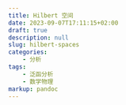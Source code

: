 ```yaml
---
title: Hilbert 空间
date: 2023-09-07T17:11:15+02:00
draft: true
description: null
slug: hilbert-spaces
categories:
    - 分析
tags:
    - 泛函分析
    - 数学物理
markup: pandoc
---
```



